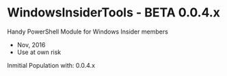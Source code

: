 # WindowsInsiderTools - BETA 0.0.4.x
Handy PowerShell Module for Windows Insider members

+ Nov, 2016
+ Use at own risk

Inmitial Population with: 0.0.4.x
